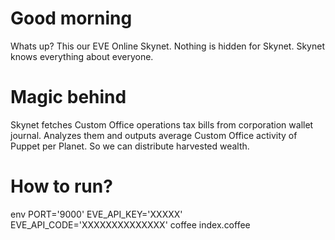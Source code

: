 # Good morning
Whats up? This our EVE Online Skynet. Nothing is hidden for Skynet. Skynet knows everything about everyone.

# Magic behind
Skynet fetches Custom Office operations tax bills from corporation wallet journal. Analyzes them and outputs average Custom Office activity of Puppet per Planet. So we can distribute harvested wealth.

# How to run?
env PORT='9000' EVE_API_KEY='XXXXX' EVE_API_CODE='XXXXXXXXXXXXXX' coffee index.coffee
